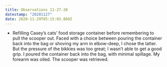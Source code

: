```yaml
---
title: Observations 11-27-20
datestamp: "20201127"
date: 2020-11-29T05:15:03.860Z
---
```

- Refilling Casey’s cats’ food storage container before remembering to pull the scooper out. Faced with a choice between pouring the container back into the bag or shoving my arm in elbow-deep, I chose the latter. But the pressure of the bikkies was too great; I wasn’t able to get a good grip. I poured the container back into the bag, with minimal spillage. My forearm was oiled. The scooper was retrieved.